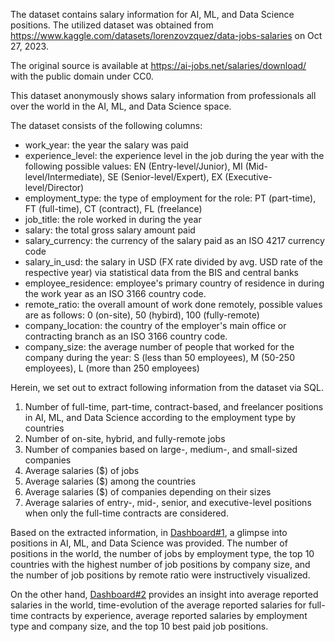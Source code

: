 The dataset contains salary information for AI, ML, and Data Science positions. The utilized dataset was obtained from https://www.kaggle.com/datasets/lorenzovzquez/data-jobs-salaries on Oct 27, 2023. 

The original source is available at https://ai-jobs.net/salaries/download/ with the public domain under CC0. 

This dataset anonymously shows salary information from professionals all over the world in the AI, ML, and Data Science space. 

The dataset consists of the following columns:
* work_year: the year the salary was paid
* experience_level: the experience level in the job during the year with the following possible values: EN (Entry-level/Junior), MI (Mid-level/Intermediate), SE (Senior-level/Expert), EX (Executive-level/Director)
* employment_type: the type of employment for the role: PT (part-time), FT (full-time), CT (contract), FL (freelance)
* job_title: the role worked in during the year
* salary: the total gross salary amount paid
* salary_currency: the currency of the salary paid as an ISO 4217 currency code
* salary_in_usd: the salary in USD (FX rate divided by avg. USD rate of the respective year) via statistical data from the BIS and central banks
* employee_residence: employee's primary country of residence in during the work year as an ISO 3166 country code.
* remote_ratio: the overall amount of work done remotely, possible values are as follows: 0 (on-site), 50 (hybird), 100 (fully-remote)
* company_location: the country of the employer's main office or contracting branch as an ISO 3166 country code.
* company_size: the average number of people that worked for the company during the year: S (less than 50 employees), M (50-250 employees), L (more than 250 employees)


Herein, we set out to extract following information from the dataset via SQL.

1. Number of full-time, part-time, contract-based, and freelancer positions in AI, ML, and Data Science according to the employment type by countries
2. Number of on-site, hybrid, and fully-remote jobs
3. Number of companies based on large-, medium-, and small-sized companies
4. Average salaries  ($) of jobs
5. Average salaries ($) among the countries
6. Average salaries ($) of companies depending on their sizes
7. Average salaries of entry-, mid-, senior, and executive-level positions when only the full-time contracts are considered.

Based on the extracted information, in [Dashboard#1](https://public.tableau.com/views/Dashboard1AglimpseintopositionsinAIMLandDataScience/Dashboard1?:language=en-GB&:display_count=n&:origin=viz_share_link), a glimpse into positions in AI, ML, and Data Science was provided.  The number of positions in the world, the number of jobs by employment type, the top 10 countries with the highest number of job positions by company size, and the number of job positions by remote ratio were instructively visualized.

On the other hand, [Dashboard#2](https://public.tableau.com/views/Dashboard2AglimpseintoyearlysalariesinAIMLandDataSciencepositions/Dashboard1?:language=en-GB&:display_count=n&:origin=viz_share_link) provides an insight into average reported salaries in the world, time-evolution of the average reported salaries for full-time contracts by experience, average reported salaries by employment type and company size, and the top 10 best paid job positions.




